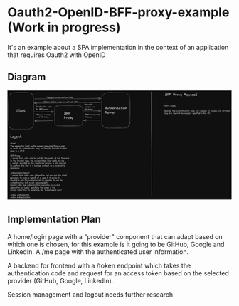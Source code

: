 # Oauth2-OpenID-BFF-proxy-example (Work in progress)

It's an example about a SPA implementation in the context of an application that requires Oauth2 with OpenID

## Diagram

![Oauth2 OpenID BFF proxy diagram](https://github.com/thiagorf/Oauth2-OpenID-BFF-proxy-example/blob/docs/docs/Oauth2%20OpenID%20BFF%20Proxy.png?raw=true)

## Implementation Plan

A home/login page with a "provider" component that can adapt based on which one is chosen, for this example is it going to be GitHub, Google and LinkedIn.
A /me page with the authenticated user information.

A backend for frontend with a /token endpoint which takes the authentication code and request for an access token based on the selected provider (GitHub, Google, LinkedIn).

Session management and logout needs further research
